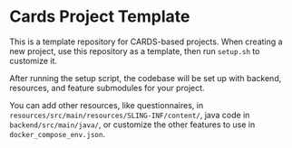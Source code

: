 # Cards Project Template

This is a template repository for CARDS-based projects. When creating a new project, use this repository as a template, then run `setup.sh` to customize it.

After running the setup script, the codebase will be set up with backend, resources, and feature submodules for your project.

You can add other resources, like questionnaires, in `resources/src/main/resources/SLING-INF/content/`, java code in `backend/src/main/java/`, or customize the other features to use in `docker_compose_env.json`.
